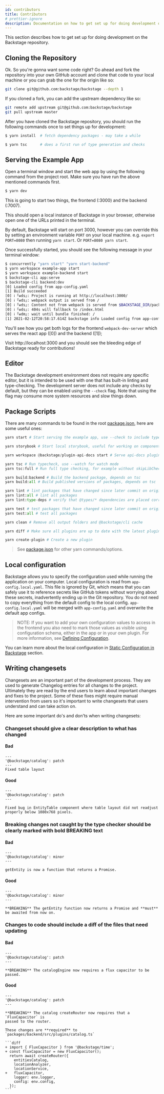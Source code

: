 ```yaml
---
id: contributors
title: Contributors
# prettier-ignore
description: Documentation on how to get set up for doing development on the Backstage repository
---
```


This section describes how to get set up for doing development on the Backstage
repository.

## Cloning the Repository

Ok. So you're gonna want some code right? Go ahead and fork the repository into
your own GitHub account and clone that code to your local machine or you can
grab the one for the origin like so:

```bash
git clone git@github.com:backstage/backstage --depth 1
```

If you cloned a fork, you can add the upstream dependency like so:

```bash
git remote add upstream git@github.com:backstage/backstage
git pull upstream master
```

After you have cloned the Backstage repository, you should run the following
commands once to set things up for development:

```bash
$ yarn install  # fetch dependency packages - may take a while

$ yarn tsc      # does a first run of type generation and checks
```

## Serving the Example App

Open a terminal window and start the web app by using the following command from
the project root. Make sure you have run the above mentioned commands first.

```bash
$ yarn dev
```

This is going to start two things, the frontend (:3000) and the backend (:7007).

This should open a local instance of Backstage in your browser, otherwise open
one of the URLs printed in the terminal.

By default, Backstage will start on port 3000, however you can override this by
setting an environment variable `PORT` on your local machine. e.g.
`export PORT=8080` then running `yarn start`. Or `PORT=8080 yarn start`.

Once successfully started, you should see the following message in your terminal
window:

```sh
$ concurrently "yarn start" "yarn start-backend"
$ yarn workspace example-app start
$ yarn workspace example-backend start
$ backstage-cli app:serve
$ backstage-cli backend:dev
[0] Loaded config from app-config.yaml
[1] Build succeeded
[0] ℹ ｢wds｣: Project is running at http://localhost:3000/
[0] ℹ ｢wds｣: webpack output is served from /
[0] ℹ ｢wds｣: Content not from webpack is served from $BACKSTAGE_DIR/packages/app/public
[0] ℹ ｢wds｣: 404s will fallback to /index.html
[0] ℹ ｢wdm｣: wait until bundle finished: /
[1] 2021-02-12T20:58:17.614Z backstage info Loaded config from app-config.yaml
```

You'll see how you get both logs for the frontend `webpack-dev-server` which
serves the react app ([0]) and the backend ([1]);

Visit http://localhost:3000 and you should see the bleeding edge of Backstage
ready for contributions!

## Editor

The Backstage development environment does not require any specific editor, but
it is intended to be used with one that has built-in linting and type-checking.
The development server does not include any checks by default, but they can be
enabled using the `--check` flag. Note that using the flag may consume more
system resources and slow things down.

## Package Scripts

There are many commands to be found in the root
[package.json](https://github.com/backstage/backstage/blob/master/package.json),
here are some useful ones:

```python
yarn start # Start serving the example app, use --check to include type checks and linting

yarn storybook # Start local storybook, useful for working on components in @backstage/core-components

yarn workspace @backstage/plugin-api-docs start # Serve api-docs plugin only, also supports --check

yarn tsc # Run typecheck, use --watch for watch mode
yarn tsc:full # Run full type checking, for example without skipLibCheck, use in CI

yarn build:backend # Build the backend package, depends on tsc
yarn build:all # Build published versions of packages, depends on tsc

yarn lint # lint packages that have changed since later commit on origin/master
yarn lint:all # lint all packages
yarn lint:type-deps # verify that @types/* dependencies are placed correctly in packages

yarn test # test packages that have changed since later commit on origin/master
yarn test:all # test all packages

yarn clean # Remove all output folders and @backstage/cli cache

yarn diff # Make sure all plugins are up to date with the latest plugin template

yarn create-plugin # Create a new plugin
```

> See
> [package.json](https://github.com/backstage/backstage/blob/master/package.json)
> for other yarn commands/options.

## Local configuration

Backstage allows you to specify the configuration used while running the
application on your computer. Local configuration is read from
`app-config.local.yaml`. This file is ignored by Git, which means that you can
safely use it to reference secrets like GitHub tokens without worrying about
these secrets, inadvertently ending up in the Git repository. You do not need to
copy everything from the default config to the local config.
`app-config.local.yaml` will be merged with `app-config.yaml` and overwrite the
default app configs.

> NOTE: If you want to add your own configuration values to access in the
> frontend you also need to mark those values as visible using configuration
> schema, either in the app or in your own plugin. For more information, see
> [Defining Configuration](../conf/defining.md).

You can learn more about the local configuration in
[Static Configuration in Backstage](../conf/) section.

## Writing changesets

Changesets are an important part of the development process. They are used to
generate Changelog entries for all changes to the project. Ultimately they are
read by the end users to learn about important changes and fixes to the project.
Some of these fixes might require manual intervention from users so it's
important to write changesets that users understand and can take action on.

Here are some important do's and don'ts when writing changesets:

### Changeset should give a clear description to what has changed

#### Bad

```
---
'@backstage/catalog': patch
---
Fixed table layout
```

#### Good

```
---
'@backstage/catalog': patch
---

Fixed bug in EntityTable component where table layout did not readjust properly below 1080x768 pixels.
```

### Breaking changes not caught by the type checker should be clearly marked with bold **BREAKING** text

#### Bad

```
---
'@backstage/catalog': minor
---

getEntity is now a function that returns a Promise.
```

#### Good

```
---
'@backstage/catalog': minor
---

**BREAKING** The getEntity function now returns a Promise and **must** be awaited from now on.
```

### Changes to code should include a diff of the files that need updating

#### Bad

```
---
'@backstage/catalog': patch
---

**BREAKING** The catalogEngine now requires a flux capacitor to be passed.
```

#### Good

    ---
    '@backstage/catalog': patch
    ---

    **BREAKING** The catalog createRouter now requires that a `FluxCapacitor` is
    passed to the router.

    These changes are **required** to `packages/backend/src/plugins/catalog.ts`

    ```diff
    + import { FluxCapacitor } from '@backstage/time';
    + const fluxCapacitor = new FluxCapacitor();
      return await createRouter({
        entitiesCatalog,
        locationAnalyzer,
        locationService,
    +   fluxCapacitor,
        logger: env.logger,
        config: env.config,
      });
    ```
